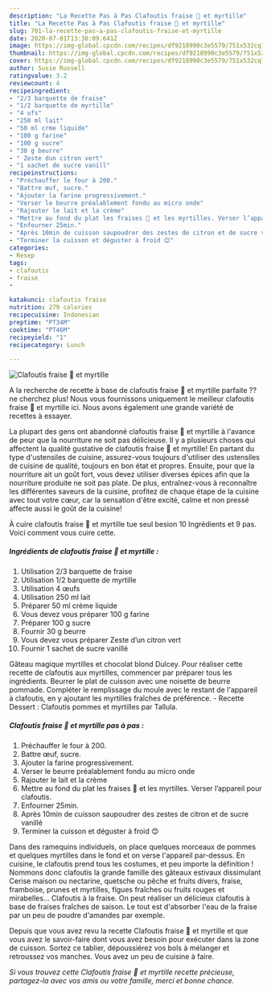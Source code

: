```yaml
---
description: "La Recette Pas à Pas Clafoutis fraise 🍓 et myrtille"
title: "La Recette Pas à Pas Clafoutis fraise 🍓 et myrtille"
slug: 701-la-recette-pas-a-pas-clafoutis-fraise-et-myrtille
date: 2020-07-01T13:38:09.641Z
image: https://img-global.cpcdn.com/recipes/df9218990c3e5579/751x532cq70/clafoutis-fraise-🍓-et-myrtille-photo-principale-de-la-recette.jpg
thumbnail: https://img-global.cpcdn.com/recipes/df9218990c3e5579/751x532cq70/clafoutis-fraise-🍓-et-myrtille-photo-principale-de-la-recette.jpg
cover: https://img-global.cpcdn.com/recipes/df9218990c3e5579/751x532cq70/clafoutis-fraise-🍓-et-myrtille-photo-principale-de-la-recette.jpg
author: Susie Russell
ratingvalue: 3.2
reviewcount: 4
recipeingredient:
- "2/3 barquette de fraise"
- "1/2 barquette de myrtille"
- "4 ufs"
- "250 ml lait"
- "50 ml crme liquide"
- "100 g farine"
- "100 g sucre"
- "30 g beurre"
- " Zeste dun citron vert"
- "1 sachet de sucre vanill"
recipeinstructions:
- "Préchauffer le four à 200."
- "Battre œuf, sucre."
- "Ajouter la farine progressivement."
- "Verser le beurre préalablement fondu au micro onde"
- "Rajouter le lait et la crème"
- "Mettre au fond du plat les fraises 🍓 et les myrtilles. Verser l’appareil pour clafoutis."
- "Enfourner 25min."
- "Après 10min de cuisson saupoudrer des zestes de citron et de sucre vanillé"
- "Terminer la cuisson et déguster à froid 😊"
categories:
- Resep
tags:
- clafoutis
- fraise
- 

katakunci: clafoutis fraise  
nutrition: 279 calories
recipecuisine: Indonesian
preptime: "PT34M"
cooktime: "PT46M"
recipeyield: "1"
recipecategory: Lunch

---
```



![Clafoutis fraise 🍓 et myrtille](https://img-global.cpcdn.com/recipes/df9218990c3e5579/751x532cq70/clafoutis-fraise-🍓-et-myrtille-photo-principale-de-la-recette.jpg)

A la recherche de recette à base de clafoutis fraise 🍓 et myrtille parfaite ?? ne cherchez plus! Nous vous fournissons uniquement le meilleur clafoutis fraise 🍓 et myrtille ici. Nous avons également une grande variété de recettes à essayer.

La plupart des gens ont abandonné clafoutis fraise 🍓 et myrtille à l'avance de peur que la nourriture ne soit pas délicieuse. Il y a plusieurs choses qui affectent la qualité gustative de clafoutis fraise 🍓 et myrtille! En partant du type d'ustensiles de cuisine, assurez-vous toujours d'utiliser des ustensiles de cuisine de qualité, toujours en bon état et propres. Ensuite, pour que la nourriture ait un goût fort, vous devez utiliser diverses épices afin que la nourriture produite ne soit pas plate. De plus, entraînez-vous à reconnaître les différentes saveurs de la cuisine, profitez de chaque étape de la cuisine avec tout votre cœur, car la sensation d'être excité, calme et non pressé affecte aussi le goût de la cuisine!

<!--inarticleads1-->

À cuire clafoutis fraise 🍓 et myrtille tue seul besion 10 Ingrédients et 9 pas. Voici comment vous cuire cette.

##### Ingrédients de clafoutis fraise 🍓 et myrtille :

1. Utilisation 2/3 barquette de fraise
1. Utilisation 1/2 barquette de myrtille
1. Utilisation 4 œufs
1. Utilisation 250 ml lait
1. Préparer 50 ml crème liquide
1. Vous devez vous préparer 100 g farine
1. Préparer 100 g sucre
1. Fournir 30 g beurre
1. Vous devez vous préparer  Zeste d’un citron vert
1. Fournir 1 sachet de sucre vanillé


Gâteau magique myrtilles et chocolat blond Dulcey. Pour réaliser cette recette de clafoutis aux myrtilles, commencer par préparer tous les ingrédients. Beurrer le plat de cuisson avec une noisette de beurre pommade. Compléter le remplissage du moule avec le restant de l&#39;appareil à clafoutis, en y ajoutant les myrtilles fraîches de préférence. - Recette Dessert : Clafoutis pommes et myrtilles par Tallula. 

<!--inarticleads2-->

##### Clafoutis fraise 🍓 et myrtille pas à pas :

1. Préchauffer le four à 200.
1. Battre œuf, sucre.
1. Ajouter la farine progressivement.
1. Verser le beurre préalablement fondu au micro onde
1. Rajouter le lait et la crème
1. Mettre au fond du plat les fraises 🍓 et les myrtilles. Verser l’appareil pour clafoutis.
1. Enfourner 25min.
1. Après 10min de cuisson saupoudrer des zestes de citron et de sucre vanillé
1. Terminer la cuisson et déguster à froid 😊


Dans des ramequins individuels, on place quelques morceaux de pommes et quelques myrtilles dans le fond et on verse l&#39;appareil par-dessus. En cuisine, le clafoutis prend tous les costumes, et peu importe la définition ! Nommons donc clafoutis la grande famille des gâteaux estivaux dissimulant Cerise maison ou nectarine, quetsche ou pêche et fruits divers, fraise, framboise, prunes et myrtilles, figues fraîches ou fruits rouges et mirabelles… Clafoutis à la fraise. On peut réaliser un délicieux clafoutis à base de fraises fraîches de saison. Le tout est d&#39;absorber l&#39;eau de la fraise par un peu de poudre d&#39;amandes par exemple. 

<!--inarticleads1-->

<p>
Depuis que vous avez revu la recette Clafoutis fraise 🍓 et myrtille et que vous avez le savoir-faire dont vous avez besoin pour exécuter dans la zone de cuisson. Sortez ce tablier, dépoussiérez vos bols à mélanger et retroussez vos manches. Vous avez un peu de cuisine à faire.
</p>

<p>
<i>Si vous trouvez cette Clafoutis fraise 🍓 et myrtille recette précieuse, partagez-la avec vos amis ou votre famille, merci et bonne chance.</i>
</p>
